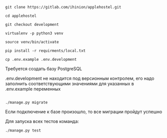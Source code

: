 ```
git clone https://gitlab.com/ihinion/applehostel.git

cd applehostel

git checkout development

virtualenv -p python3 venv

source venv/bin/activate

pip install -r requirments/local.txt

cp .env.example .env.development
```

Требуется создать базу PostgreSQL

.env.development не находится под версионным
контролем, его надо заполнить соответствующими
значениями для указанных в .env.example переменных

```cd source

./manage.py migrate
```

Если подключение к базе произошло, то все миграции пройдут успешно

Для запуска всех тестов команда:

```./manage.py test```
